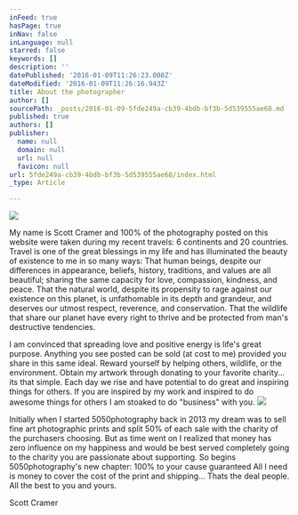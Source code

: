 ```yaml
---
inFeed: true
hasPage: true
inNav: false
inLanguage: null
starred: false
keywords: []
description: ''
datePublished: '2016-01-09T11:26:23.008Z'
dateModified: '2016-01-09T11:26:16.943Z'
title: About the photographer
author: []
sourcePath: _posts/2016-01-09-5fde249a-cb39-4bdb-bf3b-5d539555ae68.md
published: true
authors: []
publisher:
  name: null
  domain: null
  url: null
  favicon: null
url: 5fde249a-cb39-4bdb-bf3b-5d539555ae68/index.html
_type: Article

---
```

![](https://the-grid-user-content.s3-us-west-2.amazonaws.com/bc309be8-43fb-43f0-8a83-b4aee11a66e9.jpg)

My name is Scott Cramer and 100% of the photography posted on this website were taken during my recent travels: 6 continents and 20 countries. Travel is one of the great blessings in my life and has illuminated the beauty of existence to me in so many ways: That human beings, despite our differences in appearance, beliefs, history, traditions, and values are all beautiful; sharing the same capacity for love, compassion, kindness, and peace. That the natural world, despite its propensity to rage against our existence on this planet, is unfathomable in its depth and grandeur, and deserves our utmost respect, reverence, and conservation. That the wildlife that share our planet have every right to thrive and be protected from man's destructive tendencies.  

I am convinced that spreading love and positive energy is life's great purpose. Anything you see posted can be sold (at cost to me) provided you share in this same ideal. Reward yourself by helping others, wildlife, or the environment. Obtain my artwork through donating to your favorite charity... its that simple. Each day we rise and have potential to do great and inspiring things for others. If you are inspired by my work and inspired to do awesome things for others I am stoaked to do "business" with you. ![](https://the-grid-user-content.s3-us-west-2.amazonaws.com/e12718dc-5c5d-47ed-b561-7de88f2e9b2c.jpg)

Initially when I started 5050photography back in 2013 my dream was to sell fine art photographic prints and split 50% of each sale with the charity of the purchasers choosing. But as time went on I realized that money has zero influence on my happiness and would be best served completely going to the charity you are passionate about supporting. So begins 5050photography's new chapter: 100% to your cause guaranteed All I need is money to cover the cost of the print and shipping... Thats the deal people. All the best to you and yours.

Scott Cramer